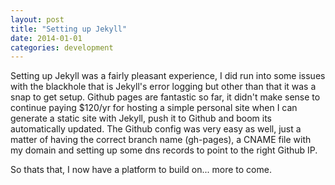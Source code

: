 ```yaml
---
layout: post
title: "Setting up Jekyll"
date: 2014-01-01
categories: development
---
```


Setting up Jekyll was a fairly pleasant experience, I did run into some issues with the blackhole that is Jekyll's error logging but other than that it was a snap to get setup. Github pages are fantastic so far, it didn't make sense to continue paying $120/yr for hosting a simple personal site when I can generate a static site with Jekyll, push it to Github and boom its automatically updated. The Github config was very easy as well, just a matter of having the correct branch name (gh-pages), a CNAME file with my domain and setting up some dns records to point to the right Github IP.

So thats that, I now have a platform to build on... more to come.

